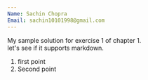 ```yaml
---
Name: Sachin Chopra
Email: sachin10101998@gmail.com
---
```

My sample solution for exercise 1 of chapter 1. <br> let's see if it supports markdown. 
1) first point 
2) Second point
